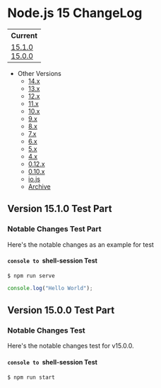 # Node.js 15 ChangeLog

<table>
<tr>
<th>Current</th>
</tr>
<tr>
<td>
<a href="#15.1.0">15.1.0</a><br/>
<a href="#15.0.0">15.0.0</a><br/>
</td>
</tr>
</table>

* Other Versions
  * [14.x](CHANGELOG_V14.md)
  * [13.x](CHANGELOG_V13.md)
  * [12.x](CHANGELOG_V12.md)
  * [11.x](CHANGELOG_V11.md)
  * [10.x](CHANGELOG_V10.md)
  * [9.x](CHANGELOG_V9.md)
  * [8.x](CHANGELOG_V8.md)
  * [7.x](CHANGELOG_V7.md)
  * [6.x](CHANGELOG_V6.md)
  * [5.x](CHANGELOG_V5.md)
  * [4.x](CHANGELOG_V4.md)
  * [0.12.x](CHANGELOG_V012.md)
  * [0.10.x](CHANGELOG_V010.md)
  * [io.js](CHANGELOG_IOJS.md)
  * [Archive](CHANGELOG_ARCHIVE.md)

<a id="15.1.0"></a>
## Version 15.1.0 Test Part

### Notable Changes Test Part
Here's the notable changes as an example for test

#### ```console to ```shell-session Test

```console
$ npm run serve
```
```js
console.log("Hello World");
```

<a id="15.0.0"></a>
## Version 15.0.0 Test Part

### Notable Changes Test
Here's the notable changes test for v15.0.0.

#### ```console to ```shell-session Test
```ConSole
$ npm run start
```

